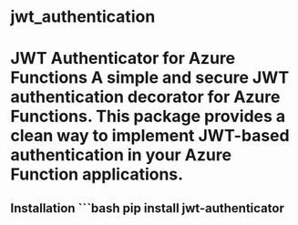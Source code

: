 # jwt_authentication

# JWT Authenticator for Azure Functions  A simple and secure JWT authentication decorator for Azure Functions. This package provides a clean way to implement JWT-based authentication in your Azure Function applications.  

## Installation  ```bash pip install jwt-authenticator
